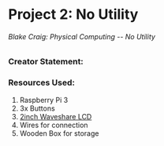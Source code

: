 # **Project 2: No Utility**
###### Blake Craig: Physical Computing -- No Utility

### Creator Statement:

### Resources Used:
1. Raspberry Pi 3
2. 3x Buttons
3. [2inch Waveshare LCD](https://www.amazon.com/2inch-IPS-LCD-Display-Module/dp/B082GFTZQD/ref=pd_ci_mcx_mh_mcx_views_0?pd_rd_w=WMFdL&content-id=amzn1.sym.1bcf206d-941a-4dd9-9560-bdaa3c824953&pf_rd_p=1bcf206d-941a-4dd9-9560-bdaa3c824953&pf_rd_r=KBBJ564QD1HR9P4DB2SV&pd_rd_wg=laHxs&pd_rd_r=6621cfda-114c-49d1-8ca7-f7b7649c0e4d&pd_rd_i=B082GFTZQD&th=1)
4. Wires for connection
5. Wooden Box for storage
